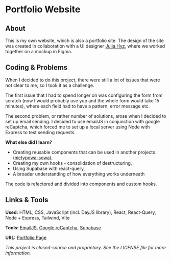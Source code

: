 # Portfolio Website

## About

This is my own website, which is also a portfolio site. The design of the site was created in collaboration with a UI designer [Julia Hyz](https://pl.linkedin.com/in/julia-hyz-098288274), where we worked together on a mockup in Figma.

## Coding & Problems

When I decided to do this project, there were still a lot of issues that were not clear to me, so I took it as a challenge.

The first issue that I had to spend longer on was configuring the form from scratch (now I would probably use yup and the whole form would take 15 minutes), where each field had to have a pattern, error message etc.

The second problem, or rather number of solutions, arose when I decided to set up email sending. I decided to use emailJS in conjunction with google reCaptcha, which forced me to set up a local server using Node with Express to test sending requests.

**What else did I learn?**

- Creating reusable components that can be used in another projects ([nietypowa-sowa](https://github.com/anathretic/nietypowa-sowa)),
- Creating my own hooks - consolidation of destructuring,
- Using Supabase with react-query,
- A broader understanding of how everything works underneath

The code is refactored and divided into components and custom hooks.

## Links & Tools

**Used:** HTML, CSS, JavaScript (incl. DayJS library), React, React-Query, Node + Express, Tailwind, Vite

**Tools:** [EmailJS](https://www.emailjs.com/), [Google reCaptcha](https://www.google.com/recaptcha/about/), [Supabase](https://supabase.com/)

**URL:** [Portfolio Page](https://konrad-wojtylo.com/)

_This project is closed-source and proprietary. See the LICENSE file for more information._
